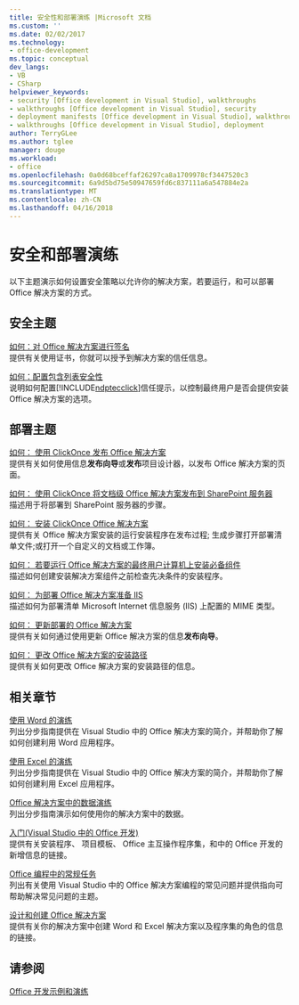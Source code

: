 ```yaml
---
title: 安全性和部署演练 |Microsoft 文档
ms.custom: ''
ms.date: 02/02/2017
ms.technology:
- office-development
ms.topic: conceptual
dev_langs:
- VB
- CSharp
helpviewer_keywords:
- security [Office development in Visual Studio], walkthroughs
- walkthroughs [Office development in Visual Studio], security
- deployment manifests [Office development in Visual Studio], walkthroughs
- walkthroughs [Office development in Visual Studio], deployment
author: TerryGLee
ms.author: tglee
manager: douge
ms.workload:
- office
ms.openlocfilehash: 0a0d68bceffaf26297ca8a1709978cf3447520c3
ms.sourcegitcommit: 6a9d5bd75e50947659fd6c837111a6a547884e2a
ms.translationtype: MT
ms.contentlocale: zh-CN
ms.lasthandoff: 04/16/2018
---
```

# <a name="security-and-deployment-walkthroughs"></a>安全和部署演练
  以下主题演示如何设置安全策略以允许你的解决方案，若要运行，和可以部署 Office 解决方案的方式。  
  
## <a name="security-topics"></a>安全主题  
 [如何：对 Office 解决方案进行签名](../vsto/how-to-sign-office-solutions.md)  
 提供有关使用证书，你就可以授予到解决方案的信任信息。  
  
 [如何：配置包含列表安全性](../vsto/how-to-configure-inclusion-list-security.md)  
 说明如何配置[!INCLUDE[ndptecclick](../vsto/includes/ndptecclick-md.md)]信任提示，以控制最终用户是否会提供安装 Office 解决方案的选项。  
  
## <a name="deployment-topics"></a>部署主题  
 [如何： 使用 ClickOnce 发布 Office 解决方案](http://msdn.microsoft.com/en-us/2b6c247e-bc04-4ce4-bb64-c4e79bb3d5b8)  
 提供有关如何使用信息**发布向导**或**发布**项目设计器，以发布 Office 解决方案的页面。  
  
 [如何： 使用 ClickOnce 将文档级 Office 解决方案发布到 SharePoint 服务器](http://msdn.microsoft.com/en-us/2408e809-fb78-42a1-9152-00afa1522e58)  
 描述用于将部署到 SharePoint 服务器的步骤。  
  
 [如何： 安装 ClickOnce Office 解决方案](http://msdn.microsoft.com/en-us/14702f48-9161-4190-994c-78211fe18065)  
 提供有关 Office 解决方案安装的运行安装程序在发布过程; 生成步骤打开部署清单文件;或打开一个自定义的文档或工作簿。  
  
 [如何： 若要运行 Office 解决方案的最终用户计算机上安装必备组件](http://msdn.microsoft.com/en-us/74dd2c52-838f-4abf-b2b4-4d7b0c2a0a98)  
 描述如何创建安装解决方案组件之前检查先决条件的安装程序。  
  
 [如何： 为部署 Office 解决方案准备 IIS](http://msdn.microsoft.com/en-us/f62bce70-81d4-4f8b-86e6-2f2afec5d9b4)  
 描述如何为部署清单 Microsoft Internet 信息服务 (IIS) 上配置的 MIME 类型。  
  
 [如何： 更新部署的 Office 解决方案](http://msdn.microsoft.com/en-us/be96db53-b6ea-46ab-b8d9-b76b098b3b13)  
 提供有关如何通过使用更新 Office 解决方案的信息**发布向导**。  
  
 [如何： 更改 Office 解决方案的安装路径](http://msdn.microsoft.com/en-us/d0eaa07b-2d72-4902-899f-2f9fb165b8fd)  
 提供有关如何更改 Office 解决方案的安装路径的信息。  
  
## <a name="related-sections"></a>相关章节  
 [使用 Word 的演练](../vsto/walkthroughs-using-word.md)  
 列出分步指南提供在 Visual Studio 中的 Office 解决方案的简介，并帮助你了解如何创建利用 Word 应用程序。  
  
 [使用 Excel 的演练](../vsto/walkthroughs-using-excel.md)  
 列出分步指南提供在 Visual Studio 中的 Office 解决方案的简介，并帮助你了解如何创建利用 Excel 应用程序。  
  
 [Office 解决方案中的数据演练](../vsto/data-in-office-solutions-walkthroughs.md)  
 列出分步指南演示如何使用你的解决方案中的数据。  
  
 [入门&#40;Visual Studio 中的 Office 开发&#41;](../vsto/getting-started-office-development-in-visual-studio.md)  
 提供有关安装程序、 项目模板、 Office 主互操作程序集，和中的 Office 开发的新增信息的链接。  
  
 [Office 编程中的常规任务](../vsto/common-tasks-in-office-programming.md)  
 列出有关使用 Visual Studio 中的 Office 解决方案编程的常见问题并提供指向可帮助解决常见问题的主题。  
  
 [设计和创建 Office 解决方案](../vsto/designing-and-creating-office-solutions.md)  
 提供有关你的解决方案中创建 Word 和 Excel 解决方案以及程序集的角色的信息的链接。  
  
## <a name="see-also"></a>请参阅  
 [Office 开发示例和演练](../vsto/office-development-samples-and-walkthroughs.md)  
  
  
